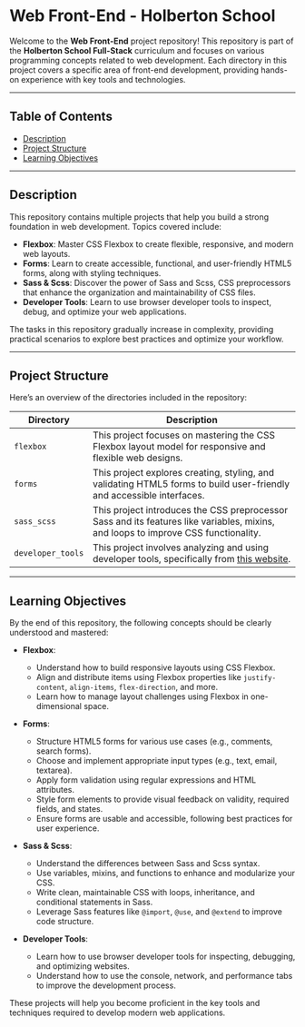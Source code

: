 # Web Front-End - Holberton School

Welcome to the **Web Front-End** project repository! This repository is part of the **Holberton School Full-Stack** curriculum and focuses on various programming concepts related to web development. Each directory in this project covers a specific area of front-end development, providing hands-on experience with key tools and technologies.

---

## Table of Contents

- [Description](#description)
- [Project Structure](#project-structure)
- [Learning Objectives](#learning-objectives)

---

## Description

This repository contains multiple projects that help you build a strong foundation in web development. Topics covered include:

- **Flexbox**: Master CSS Flexbox to create flexible, responsive, and modern web layouts.
- **Forms**: Learn to create accessible, functional, and user-friendly HTML5 forms, along with styling techniques.
- **Sass & Scss**: Discover the power of Sass and Scss, CSS preprocessors that enhance the organization and maintainability of CSS files.
- **Developer Tools**: Learn to use browser developer tools to inspect, debug, and optimize your web applications.

The tasks in this repository gradually increase in complexity, providing practical scenarios to explore best practices and optimize your workflow.

---

## Project Structure

Here’s an overview of the directories included in the repository:

|**Directory**|**Description**|
|---|---|
|`flexbox`|This project focuses on mastering the CSS Flexbox layout model for responsive and flexible web designs.|
|`forms`|This project explores creating, styling, and validating HTML5 forms to build user-friendly and accessible interfaces.|
|`sass_scss`|This project introduces the CSS preprocessor Sass and its features like variables, mixins, and loops to improve CSS functionality.|
|`developer_tools`|This project involves analyzing and using developer tools, specifically from [this website](https://dev-tools.hbtn.info/).|

---

## Learning Objectives

By the end of this repository, the following concepts should be clearly understood and mastered:

- **Flexbox**:
    
    - Understand how to build responsive layouts using CSS Flexbox.
    - Align and distribute items using Flexbox properties like `justify-content`, `align-items`, `flex-direction`, and more.
    - Learn how to manage layout challenges using Flexbox in one-dimensional space.
- **Forms**:
    
    - Structure HTML5 forms for various use cases (e.g., comments, search forms).
    - Choose and implement appropriate input types (e.g., text, email, textarea).
    - Apply form validation using regular expressions and HTML attributes.
    - Style form elements to provide visual feedback on validity, required fields, and states.
    - Ensure forms are usable and accessible, following best practices for user experience.
- **Sass & Scss**:
    
    - Understand the differences between Sass and Scss syntax.
    - Use variables, mixins, and functions to enhance and modularize your CSS.
    - Write clean, maintainable CSS with loops, inheritance, and conditional statements in Sass.
    - Leverage Sass features like `@import`, `@use`, and `@extend` to improve code structure.
- **Developer Tools**:
    
    - Learn how to use browser developer tools for inspecting, debugging, and optimizing websites.
    - Understand how to use the console, network, and performance tabs to improve the development process.

These projects will help you become proficient in the key tools and techniques required to develop modern web applications.